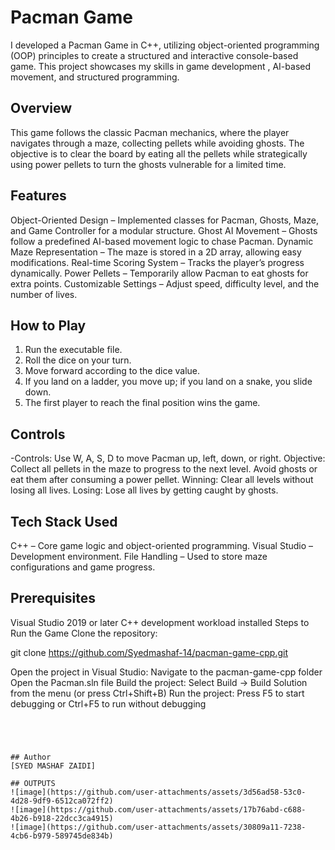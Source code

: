 # Pacman Game
I developed a Pacman Game in C++, utilizing object-oriented programming (OOP) principles
to create a structured and interactive console-based game. This project showcases my skills in game development
, AI-based movement, and structured programming.

## Overview
This game follows the classic Pacman mechanics, where the player navigates through a maze,
collecting pellets while avoiding ghosts. The objective is to clear the board by eating 
all the pellets while strategically using power pellets to turn the ghosts vulnerable for a limited time.

## Features
Object-Oriented Design – Implemented classes for Pacman, Ghosts, Maze, and Game Controller for a modular structure.
Ghost AI Movement – Ghosts follow a predefined AI-based movement logic to chase Pacman.
Dynamic Maze Representation – The maze is stored in a 2D array, allowing easy modifications.
Real-time Scoring System – Tracks the player’s progress dynamically.
Power Pellets – Temporarily allow Pacman to eat ghosts for extra points.
Customizable Settings – Adjust speed, difficulty level, and the number of lives.

## How to Play
1. Run the executable file.
2. Roll the dice on your turn.
3. Move forward according to the dice value.
4. If you land on a ladder, you move up; if you land on a snake, you slide down.
5. The first player to reach the final position wins the game.

## Controls
-Controls: Use W, A, S, D to move Pacman up, left, down, or right.
Objective:
Collect all pellets in the maze to progress to the next level.
Avoid ghosts or eat them after consuming a power pellet.
Winning: Clear all levels without losing all lives.
Losing: Lose all lives by getting caught by ghosts.

## Tech Stack Used
C++ – Core game logic and object-oriented programming.
Visual Studio – Development environment.
File Handling – Used to store maze configurations and game progress.

## Prerequisites
Visual Studio 2019 or later
C++ development workload installed
Steps to Run the Game
Clone the repository:

git clone https://github.com/Syedmashaf-14/pacman-game-cpp.git  

Open the project in Visual Studio:
Navigate to the pacman-game-cpp folder
Open the Pacman.sln file
Build the project:
Select Build → Build Solution from the menu (or press Ctrl+Shift+B)
Run the project:
Press F5 to start debugging or Ctrl+F5 to run without debugging
```




## Author
[SYED MASHAF ZAIDI]

## OUTPUTS
![image](https://github.com/user-attachments/assets/3d56ad58-53c0-4d28-9df9-6512ca072ff2)
![image](https://github.com/user-attachments/assets/17b76abd-c688-4b26-b918-22dcc3ca4915)
![image](https://github.com/user-attachments/assets/30809a11-7238-4cb6-b979-589745de834b)





                           
 
                          
        

